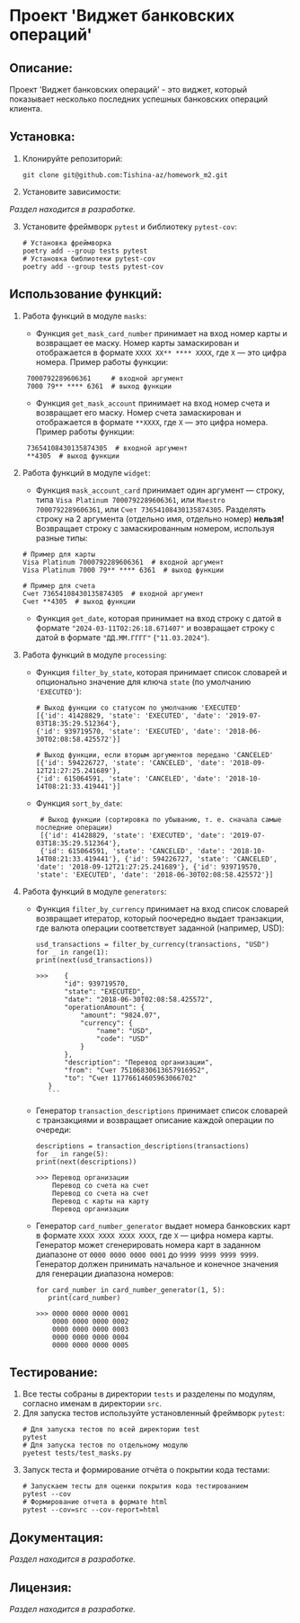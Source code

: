 # Проект 'Виджет банковских операций'

## Описание:

Проект 'Виджет банковских операций' - это виджет, который показывает несколько последних
успешных банковских операций клиента.

## Установка:

1. Клонируйте репозиторий:
   ```
   git clone git@github.com:Tishina-az/homework_m2.git
   ```
2. Установите зависимости:

*Раздел находится в разработке.*

3. Установите фреймворк `pytest` и библиотеку `pytest-cov`:
   ```
   # Установка фреймворка
   poetry add --group tests pytest
   # Установка библиотеки pytest-cov
   poetry add --group tests pytest-cov
   ```

## Использование функций:

1. Работа функций в модуле `masks`:
    - Функция `get_mask_card_number` принимает на вход номер карты и возвращает ее маску. 
   Номер карты замаскирован и отображается в формате `XXXX XX** **** XXXX`, где `X` — это цифра номера.
   Пример работы функции:
   ```
    7000792289606361     # входной аргумент
    7000 79** **** 6361  # выход функции
   ```
   - Функция `get_mask_account` принимает на вход номер счета и возвращает его маску. 
   Номер счета замаскирован и отображается в формате `**XXXX`, где `X` — это цифра номера.
   Пример работы функции:
   ```
    73654108430135874305  # входной аргумент
    **4305  # выход функции
   ```
   
2. Работа функций в модуле `widget`:
    - Функция `mask_account_card` принимает один аргумент — строку, типа `Visa Platinum 7000792289606361`, 
    или `Maestro 7000792289606361`, или `Счет 73654108430135874305`. 
    Разделять строку на 2 аргумента (отдельно имя, отдельно номер) **нельзя!**
    Возвращает строку с замаскированным номером, используя разные типы:
    ```
    # Пример для карты
    Visa Platinum 7000792289606361  # входной аргумент
    Visa Platinum 7000 79** **** 6361  # выход функции

    # Пример для счета
    Счет 73654108430135874305  # входной аргумент
    Счет **4305  # выход функции
    ```
   - Функция `get_date`, которая принимает на вход строку с датой в формате `"2024-03-11T02:26:18.671407"`
   и возвращает строку с датой в формате `"ДД.ММ.ГГГГ"` (`"11.03.2024"`).


3. Работа функций в модуле `processing`:
    - Функция `filter_by_state`, которая принимает список словарей и опционально значение для ключа 
    `state` (по умолчанию `'EXECUTED'`):
       ```
       # Выход функции со статусом по умолчанию 'EXECUTED'
       [{'id': 41428829, 'state': 'EXECUTED', 'date': '2019-07-03T18:35:29.512364'}, 
       {'id': 939719570, 'state': 'EXECUTED', 'date': '2018-06-30T02:08:58.425572'}]
       
       # Выход функции, если вторым аргументов передано 'CANCELED'
       [{'id': 594226727, 'state': 'CANCELED', 'date': '2018-09-12T21:27:25.241689'}, 
       {'id': 615064591, 'state': 'CANCELED', 'date': '2018-10-14T08:21:33.419441'}]
       ```
    - Функция `sort_by_date`:
      ``` 
       # Выход функции (сортировка по убыванию, т. е. сначала самые последние операции)
       [{'id': 41428829, 'state': 'EXECUTED', 'date': '2019-07-03T18:35:29.512364'}, 
       {'id': 615064591, 'state': 'CANCELED', 'date': '2018-10-14T08:21:33.419441'}, {'id': 594226727, 'state': 'CANCELED', 'date': '2018-09-12T21:27:25.241689'}, {'id': 939719570, 'state': 'EXECUTED', 'date': '2018-06-30T02:08:58.425572'}]
      ```
4. Работа функций в модуле `generators`:
   - Функция `filter_by_currency` принимает на вход список словарей возвращаeт итератор, 
   который поочередно выдает транзакции, где валюта операции соответствует заданной (например, USD):
      ```
      usd_transactions = filter_by_currency(transactions, "USD")
      for _ in range(1):
      print(next(usd_transactions))
   
      >>>    {
             "id": 939719570,
             "state": "EXECUTED",
             "date": "2018-06-30T02:08:58.425572",
             "operationAmount": {
                 "amount": "9824.07",
                 "currency": {
                     "name": "USD",
                     "code": "USD"
                 }
             },
             "description": "Перевод организации",
             "from": "Счет 75106830613657916952",
             "to": "Счет 11776614605963066702"
         }
         ```
   - Генератор `transaction_descriptions` принимает список словарей с транзакциями и 
   возвращает описание каждой операции по очереди:
      ```
      descriptions = transaction_descriptions(transactions)
      for _ in range(5):
      print(next(descriptions))

      >>> Перевод организации
          Перевод со счета на счет
          Перевод со счета на счет
          Перевод с карты на карту
          Перевод организации
      ```
   - Генератор `card_number_generator` выдает номера банковских карт в формате `XXXX XXXX XXXX XXXX`, где 
   `X` — цифра номера карты. Генератор может сгенерировать номера карт
   в заданном диапазоне от `0000 0000 0000 0001` до `9999 9999 9999 9999`.
   Генератор должен принимать начальное и конечное значения для генерации диапазона номеров:
       ```
       for card_number in card_number_generator(1, 5):
          print(card_number)

       >>> 0000 0000 0000 0001
           0000 0000 0000 0002
           0000 0000 0000 0003
           0000 0000 0000 0004
           0000 0000 0000 0005
       ```
   

## Тестирование:
1. Все тесты собраны в директории `tests` и разделены по модулям, согласно именам в директории `src`.
2. Для запуска тестов используйте установленный фреймворк `pytest`:
    ```
    # Для запуска тестов по всей директории test
    pytest
    # Для запуска тестов по отдельному модулю
    pyetest tests/test_masks.py
    ```
3. Запуск теста и формирование отчёта о покрытии кода тестами:
   ```
   # Запускаем тесты для оценки покрытия кода тестированием
   pytest --cov
   # Формирование отчета в формате html
   pytest --cov=src --cov-report=html
   ```

## Документация:

*Раздел находится в разработке.*

## Лицензия:

*Раздел находится в разработке.*
